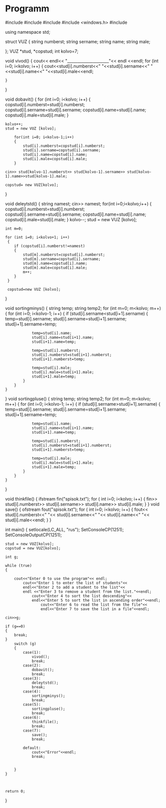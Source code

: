 # Programm
#include <iostream>
#include <string>
#include <fstream>
#include <windows.h>
#include <clocale>

using namespace std;

struct VUZ
{
	string numberst;
	string sername;
	string name;
	string male;

};
VUZ *stud, *copstud;
int kolvo=7;

void vivod()
{
	cout<< endl<< "_____________________"<< endl <<endl;
	for (int i=0; i<kolvo; i++)
	{
		cout<<stud[i].numberst<<" "<<stud[i].sername<<" "<<stud[i].name<<" "<<stud[i].male<<endl;
		 
	}
}

void dobavit()
{
	for (int i=0; i<kolvo; i++)
	{
		copstud[i].numberst=stud[i].numberst;
		copstud[i].sername=stud[i].sername;
		copstud[i].name=stud[i].name;
		copstud[i].male=stud[i].male;
	}
	
	kolvo++;
	stud = new VUZ [kolvo];
	
		for(int i=0; i<kolvo-1;i++)
		{
			stud[i].numberst=copstud[i].numberst;
			stud[i].sername=copstud[i].sername;
			stud[i].name=copstud[i].name;
			stud[i].male=copstud[i].male;	
		}
		
	cin>> stud[kolvo-1].numberst>> stud[kolvo-1].sername>> stud[kolvo-1].name>>stud[kolvo-1].male;
	
	copstud= new VUZ[kolvo];	 	
}

 void deleytstd()
 {
 	string namest;
 	cin>> namest;
 	for(int i=0;i<kolvo;i++)
 	{
 		copstud[i].numberst=stud[i].numberst;
		copstud[i].sername=stud[i].sername;
		copstud[i].name=stud[i].name;
		copstud[i].male=stud[i].male;
 	}
 	kolvo--;
 	stud = new VUZ [kolvo];
 	
 	int m=0;
 	
 	for (int i=0; i<kolvo+1; i++)
	 {
	 	if (copstud[i].numberst!=namest)
	 	{
	 		stud[m].numberst=copstud[i].numberst;
			stud[m].sername=copstud[i].sername;
			stud[m].name=copstud[i].name;
			stud[m].male=copstud[i].male;
			m++;
	 	}
	 } 
	 
	 copstud=new VUZ [kolvo];
	
 }

void sortingminys()
{
	string temp;
	string temp2;
	for (int m=0; m<kolvo; m++)
	{
		for (int i=0; i<kolvo-1; i++)
		{
			if (stud[i].sername<stud[i+1].sername)
			{
				temp=stud[i].sername;
				stud[i].sername=stud[i+1].sername;
				stud[i+1].sername=temp;
				
				temp=stud[i].name;
				stud[i].name=stud[i+1].name;
				stud[i+1].name=temp;
				
				temp=stud[i].numberst;
				stud[i].numberst=stud[i+1].numberst;
				stud[i+1].numberst=temp;
				
				temp=stud[i].male;
				stud[i].male=stud[i+1].male;
				stud[i+1].male=temp;
			}
		}
	}
}
void sortingpluse()
{
	string temp;
	string temp2;
	for (int m=0; m<kolvo; m++)
	{
		for (int i=0; i<kolvo-1; i++)
		{
			if (stud[i].sername>stud[i+1].sername)
			{
				temp=stud[i].sername;
				stud[i].sername=stud[i+1].sername;
				stud[i+1].sername=temp;
				
				temp=stud[i].name;
				stud[i].name=stud[i+1].name;
				stud[i+1].name=temp;
				
				temp=stud[i].numberst;
				stud[i].numberst=stud[i+1].numberst;
				stud[i+1].numberst=temp;
				
				temp=stud[i].male;
				stud[i].male=stud[i+1].male;
				stud[i+1].male=temp;
			}
		}
	}
}

void thinkfile()
{
	ifstream fin("spisok.txt");
	for ( int i=0; i<kolvo; i++)
	{
		fin>> stud[i].numberst>> stud[i].sername>> stud[i].name>> stud[i].male;
	}
}
void save()
{
	ofstream fout("spisok.txt");
	for ( int i=0; i<kolvo; i++)
	{
		fout<< stud[i].numberst<<" "<< stud[i].sername<<" "<< stud[i].name<<" "<< stud[i].male<<endl;
	}
}




int main() 
{
	setlocale(LC_ALL, "rus");
	SetConsoleCP(1251);
	SetConsoleOutputCP(1251);
	
	stud = new VUZ[kolvo];
	copstud = new VUZ[kolvo];
	
	int g;
	
	while (true)
	{
		
		cout<<"Enter 0 to use the program"<< endl;
			cout<<"Enter 1 to enter the list of students"<<
			endl<<"Enter 2 to add a student to the list"<< 
			endl <<"Enter 3 to remove a student from the list."<<endl;
				cout<<"Enter 4 to sort the list descending"<<
				endl<<"Enter 5 to sort the list in ascending order"<<endl;
					cout<<"Enter 6 to read the list from the file"<<
					endl<<"Enter 7 to save the list in a file"<<endl;
					
	cin>>g;
	
	if (g==0)
	{
		break;
	}
		switch (g)
		{
			case(1):
				vivod();
				break;
			case(2):
				dobavit();
				break;
			case(3):
				deleytstd();
				break;
			case(4):
				sortingminys();
				break;
			case(5):
				sortingpluse();
				break;
			case(6):
				thinkfile();
				break;
			case(7):
				save();
				break;
				
			default:
				cout<<"Error"<<endl;
				break;
				
				
		}
	}
	
	
		
	return 0;
}
